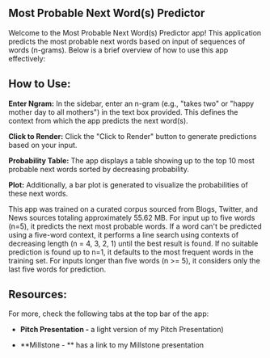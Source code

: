 ## Most Probable Next Word(s) Predictor

Welcome to the Most Probable Next Word(s) Predictor app! This application predicts the most probable next words based on input of sequences of words (n-grams). Below is a brief overview of how to use this app effectively:

## How to Use:
**Enter Ngram:** In the sidebar, enter an n-gram (e.g., "takes two" or "happy mother day to all mothers") in the text box provided. This defines the context from which the app predicts the next word(s).

**Click to Render:** Click the "Click to Render" button to generate predictions based on your input.

**Probability Table:** The app displays a table showing up to the top 10 most probable next words sorted by decreasing probability.

**Plot:** Additionally, a bar plot is generated to visualize the probabilities of these next words.

This app was trained on a curated corpus sourced from Blogs, Twitter, and News sources totaling approximately 55.62 MB. For input up to five words (n=5), it predicts the next most probable words. If a word can't be predicted using a five-word context, it performs a line search using contexts of decreasing length (n = 4, 3, 2, 1) until the best result is found. If no suitable prediction is found up to n=1, it defaults to the most frequent words in the training set. For inputs longer than five words (n >= 5), it considers only the last five words for prediction.

## Resources:
For more, check the following tabs at the top bar of the app:

- **Pitch Presentation -**  a light version of my Pitch Presentation)

- **Millstone - ** has a link to my Millstone presentation 

